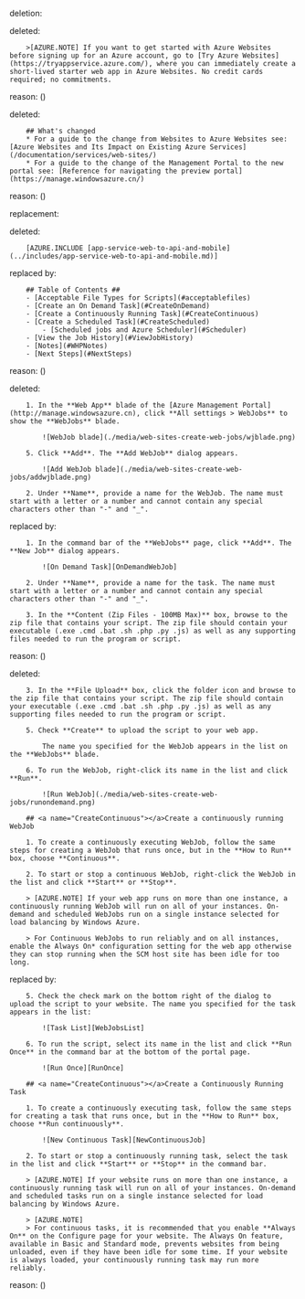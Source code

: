 deletion:

deleted:

		>[AZURE.NOTE] If you want to get started with Azure Websites before signing up for an Azure account, go to [Try Azure Websites](https://tryappservice.azure.com/), where you can immediately create a short-lived starter web app in Azure Websites. No credit cards required; no commitments.

reason: ()

deleted:

		## What's changed
		* For a guide to the change from Websites to Azure Websites see: [Azure Websites and Its Impact on Existing Azure Services](/documentation/services/web-sites/)
		* For a guide to the change of the Management Portal to the new portal see: [Reference for navigating the preview portal](https://manage.windowsazure.cn/)

reason: ()

replacement:

deleted:

		[AZURE.INCLUDE [app-service-web-to-api-and-mobile](../includes/app-service-web-to-api-and-mobile.md)]

replaced by:

		## Table of Contents ##
		- [Acceptable File Types for Scripts](#acceptablefiles)
		- [Create an On Demand Task](#CreateOnDemand)
		- [Create a Continuously Running Task](#CreateContinuous)
		- [Create a Scheduled Task](#CreateScheduled)
			- [Scheduled jobs and Azure Scheduler](#Scheduler)
		- [View the Job History](#ViewJobHistory)
		- [Notes](#WHPNotes)
		- [Next Steps](#NextSteps)

reason: ()

deleted:

		1. In the **Web App** blade of the [Azure Management Portal](http://manage.windowsazure.cn), click **All settings > WebJobs** to show the **WebJobs** blade.
			
			![WebJob blade](./media/web-sites-create-web-jobs/wjblade.png)
			
		5. Click **Add**. The **Add WebJob** dialog appears.
			
			![Add WebJob blade](./media/web-sites-create-web-jobs/addwjblade.png)
			
		2. Under **Name**, provide a name for the WebJob. The name must start with a letter or a number and cannot contain any special characters other than "-" and "_".

replaced by:

		1. In the command bar of the **WebJobs** page, click **Add**. The **New Job** dialog appears.
			
			![On Demand Task][OnDemandWebJob]
			
		2. Under **Name**, provide a name for the task. The name must start with a letter or a number and cannot contain any special characters other than "-" and "_".
			
		3. In the **Content (Zip Files - 100MB Max)** box, browse to the zip file that contains your script. The zip file should contain your executable (.exe .cmd .bat .sh .php .py .js) as well as any supporting files needed to run the program or script.

reason: ()

deleted:

		3. In the **File Upload** box, click the folder icon and browse to the zip file that contains your script. The zip file should contain your executable (.exe .cmd .bat .sh .php .py .js) as well as any supporting files needed to run the program or script.
			
		5. Check **Create** to upload the script to your web app. 
			
			The name you specified for the WebJob appears in the list on the **WebJobs** blade.
			
		6. To run the WebJob, right-click its name in the list and click **Run**.
			
			![Run WebJob](./media/web-sites-create-web-jobs/runondemand.png)
			
		## <a name="CreateContinuous"></a>Create a continuously running WebJob
		
		1. To create a continuously executing WebJob, follow the same steps for creating a WebJob that runs once, but in the **How to Run** box, choose **Continuous**.
		
		2. To start or stop a continuous WebJob, right-click the WebJob in the list and click **Start** or **Stop**.
			
		> [AZURE.NOTE] If your web app runs on more than one instance, a continuously running WebJob will run on all of your instances. On-demand and scheduled WebJobs run on a single instance selected for load balancing by Windows Azure.
			
		> For Continuous WebJobs to run reliably and on all instances, enable the Always On* configuration setting for the web app otherwise they can stop running when the SCM host site has been idle for too long.

replaced by:

		5. Check the check mark on the bottom right of the dialog to upload the script to your website. The name you specified for the task appears in the list:
			
			![Task List][WebJobsList]
			
		6. To run the script, select its name in the list and click **Run Once** in the command bar at the bottom of the portal page.
			
			![Run Once][RunOnce]
		
		## <a name="CreateContinuous"></a>Create a Continuously Running Task
		
		1. To create a continuously executing task, follow the same steps for creating a task that runs once, but in the **How to Run** box, choose **Run continuously**.
			
			![New Continuous Task][NewContinuousJob]
			
		2. To start or stop a continuously running task, select the task in the list and click **Start** or **Stop** in the command bar.
		
		> [AZURE.NOTE] If your website runs on more than one instance, a continuously running task will run on all of your instances. On-demand and scheduled tasks run on a single instance selected for load balancing by Windows Azure.
		
		> [AZURE.NOTE]
		> For continuous tasks, it is recommended that you enable **Always On** on the Configure page for your website. The Always On feature, available in Basic and Standard mode, prevents websites from being unloaded, even if they have been idle for some time. If your website is always loaded, your continuously running task may run more reliably.

reason: ()

